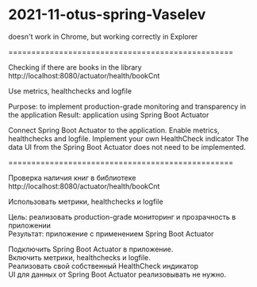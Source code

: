 # 2021-11-otus-spring-Vaselev
doesn't work in Chrome, but working correctly in Explorer

================================================= 

Checking if there are books in the library
http://localhost:8080/actuator/health/bookCnt

Use metrics, healthchecks and logfile

Purpose: to implement production-grade monitoring and transparency in the application
Result: application using Spring Boot Actuator

Connect Spring Boot Actuator to the application.
Enable metrics, healthchecks and logfile.
Implement your own HealthCheck indicator
The data UI from the Spring Boot Actuator does not need to be implemented.

=================================================

Проверка наличия книг в библиотеке   
http://localhost:8080/actuator/health/bookCnt   
 
Использовать метрики, healthchecks и logfile   

Цель: реализовать production-grade мониторинг и прозрачность в приложении   
Результат: приложение с применением Spring Boot Actuator   

Подключить Spring Boot Actuator в приложение.   
Включить метрики, healthchecks и logfile.  
Реализовать свой собственный HealthCheck индикатор   
UI для данных от Spring Boot Actuator реализовывать не нужно.   
